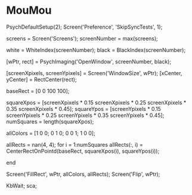 # MouMou

PsychDefaultSetup(2);
Screen('Preference', 'SkipSyncTests', 1);

screens = Screen('Screens');
screenNumber = max(screens);

white = WhiteIndex(screenNumber);
black = BlackIndex(screenNumber);

[wPtr, rect] = PsychImaging('OpenWindow', screenNumber, black);

[screenXpixels, screenYpixels] = Screen('WindowSize', wPtr);
[xCenter, yCenter] = RectCenter(rect);

baseRect = [0 0 100 100];

squareXpos = [screenXpixels * 0.15 screenXpixels * 0.25 screenXpixels * 0.35 screenXpixels * 0.45];
squareYpos = [screenYpixels * 0.15 screenYpixels * 0.25 screenYpixels * 0.35 screenYpixels * 0.45];
numSquares = length(squareXpos);

allColors = [1 0 0; 0 1 0; 0 0 1; 1 0 0];


allRects = nan(4, 4);
for i = 1:numSquares
    allRects(:, i) = CenterRectOnPointd(baseRect, squareXpos(i), squareYpos(i));
     
end

Screen('FillRect', wPtr, allColors, allRects);
Screen('Flip', wPtr);

KbWait;
sca;
